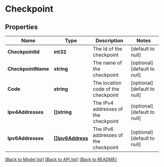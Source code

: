 # Checkpoint

## Properties
Name | Type | Description | Notes
------------ | ------------- | ------------- | -------------
**CheckpointId** | **int32** | The Id of the checkpoint | [default to null]
**CheckpointName** | **string** | The name of the checkpoint | [optional] [default to null]
**Code** | **string** | The location code of the checkpoint | [optional] [default to null]
**Ipv4Addresses** | **[]string** | The IPv4 addresses of the checkpoint  | [optional] [default to null]
**Ipv6Addresses** | [**[]Ipv6Address**](Ipv6Address.md) | The IPv6 addresses of the checkpoint | [optional] [default to null]

[[Back to Model list]](../README.md#documentation-for-models) [[Back to API list]](../README.md#documentation-for-api-endpoints) [[Back to README]](../README.md)


